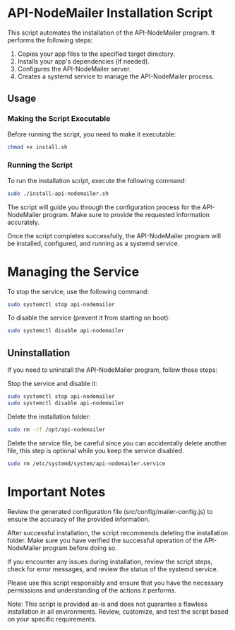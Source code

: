 # API-NodeMailer Installation Script

This script automates the installation of the API-NodeMailer program. It performs the following steps:

1. Copies your app files to the specified target directory.
2. Installs your app's dependencies (if needed).
3. Configures the API-NodeMailer server.
4. Creates a systemd service to manage the API-NodeMailer process.

## Usage

### Making the Script Executable

Before running the script, you need to make it executable:

```bash
chmod +x install.sh
```

### Running the Script
To run the installation script, execute the following command:

```bash
sudo ./install-api-nodemailer.sh
```
The script will guide you through the configuration process for the API-NodeMailer program. Make sure to provide the requested information accurately.

Once the script completes successfully, the API-NodeMailer program will be installed, configured, and running as a systemd service.

# Managing the Service
To stop the service, use the following command:

```bash
sudo systemctl stop api-nodemailer
```

To disable the service (prevent it from starting on boot):

```bash
sudo systemctl disable api-nodemailer
```

## Uninstallation
If you need to uninstall the API-NodeMailer program, follow these steps:

Stop the service and disable it:

```bash
sudo systemctl stop api-nodemailer
sudo systemctl disable api-nodemailer
```

Delete the installation folder:

```bash
sudo rm -rf /opt/api-nodemailer
```

Delete the service file, be careful since you can accidentally delete another file, this step is optional while you keep the service disabled.

```bash
sudo rm /etc/systemd/system/api-nodemailer.service
```


# Important Notes

Review the generated configuration file (src/config/mailer-config.js) to ensure the accuracy of the provided information.

After successful installation, the script recommends deleting the installation folder. Make sure you have verified the successful operation of the API-NodeMailer program before doing so.

If you encounter any issues during installation, review the script steps, check for error messages, and review the status of the systemd service.

Please use this script responsibly and ensure that you have the necessary permissions and understanding of the actions it performs.

Note: This script is provided as-is and does not guarantee a flawless installation in all environments. Review, customize, and test the script based on your specific requirements.
